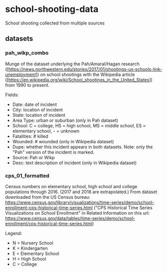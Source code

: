 # school-shooting-data
School shooting collected from multiple sources 

## datasets

### pah_wikp_combo
Munge of the dataset underlying the Pah/Amaral/Hagan research ([https://news.northwestern.edu/stories/2017/01/shootings-us-schools-link-unemployment]) on school shootings with the Wikipedia article ([https://en.wikipedia.org/wiki/School_shootings_in_the_United_States]) from 1990 to present.

Fields:
* Date: date of incident
* City: location of incident
* State: location of incident
* Area Type: urban or suburban (only in Pah dataset)
* School: C = college, HS = high school, MS = middle school, ES = elementary school, - = unknown
* Fatalities: # killed
* Wounded: # wounded (only in Wikipedia dataset)
* Dupe: whether this incident appears in both datasets. Note: only the "Pah" version of the incident is marked.
* Source: Pah or Wikp 
* Desc: text description of incident (only in Wikipedia dataset)


### cps_01_formatted
Census numbers on elementary school, high school and college populations through 2016. (2017 and 2018 are extrapolated.)  From dataset downloaded from the US Census bureau: https://www.census.gov/library/visualizations/time-series/demo/school-enrollment-cps-historical-time-series.html ("CPS Historical Time Series Visualizations on School Enrollment" in Related Information on this url: https://www.census.gov/data/tables/time-series/demo/school-enrollment/cps-historical-time-series.html)

Legend:
* N = Nursery School
* K = Kindergarten
* E = Elementary School
* H = High School
* C = College
